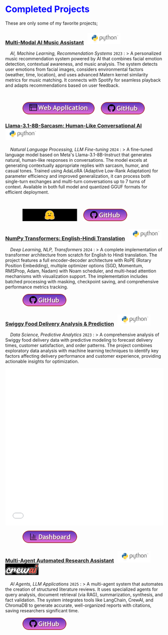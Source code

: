# <span style="color:blue">Completed Projects</span>

These are only some of my favorite projects;
<!--- Multi-Modal AI Music Assistant project --->

<!-- title -->

### <a href="https://multi-modal-ma.onrender.com" title="Live Demo" target="_blank">Multi-Modal AI Music Assistant</a> &nbsp; ![image](/assets/icons/rsz_python-logo.png) &nbsp; 

<!-- body text -->

&nbsp; &nbsp; _AI, Machine Learning, Recommendation Systems_ `2023`
: > A personalized music recommendation system powered by AI that combines facial emotion detection, contextual awareness, and music analysis. The system detects user emotions from facial images, considers environmental factors (weather, time, location), and uses advanced Matern kernel similarity metrics for music matching. It connects with Spotify for seamless playback and adapts recommendations based on user feedback.

<!-- image -->

<p align="center"><img src=""></p>

<!-- buttons -->

&nbsp; &nbsp; &nbsp; &nbsp; &nbsp; &nbsp; &nbsp; <a href="https://multi-modal-ma.onrender.com" target="_blank"><img src="b.web_app.png" /></a> &nbsp; &nbsp; <a href="https://github.com/Gauri-Tripathi/Multi_Modal_MA_" target="_blank"><img src="b.github.png" /></a>

<!--- Llama-3.1-8B-Sarcasm project --->

<!-- title -->

### <a href="https://huggingface.co/Gauri-tr/llama-3.1-8b-sarcasm" title="Hugging Face Model" target="_blank">Llama-3.1-8B-Sarcasm: Human-Like Conversational AI</a> &nbsp; ![image](/assets/icons/rsz_python-logo.png)

<!-- body text -->

&nbsp; &nbsp; _Natural Language Processing, LLM Fine-tuning_ `2024`
: > A fine-tuned language model based on Meta's Llama-3.1-8B-Instruct that generates natural, human-like responses in conversations. The model excels at generating contextually appropriate replies with sarcasm, humor, and casual tones. Trained using AdaLoRA (Adaptive Low-Rank Adaptation) for parameter efficiency and improved generalization, it can process both single-turn exchanges and multi-turn conversations up to 7 turns of context. Available in both full model and quantized GGUF formats for efficient deployment.

<!-- image -->

<p align="center"><img src=""></p>

<!-- buttons -->

&nbsp; &nbsp; &nbsp; &nbsp; &nbsp; &nbsp; &nbsp; <a href="https://huggingface.co/Gauri-tr/llama-3.1-8b-sarcasm" target="_blank"><img src="b.hf.png" /></a> &nbsp; &nbsp; <a href="https://github.com/Gauri-Tripathi/Conversation-Helper" target="_blank"><img src="b.github.png" /></a>

 

<!--- Transformers from Scratch project --->

<!-- title -->

### <a href="https://github.com/Gauri-Tripathi/Transformers-From-Scratch" title="GitHub Repository" target="_blank">NumPy Transformers: English-Hindi Translation</a> &nbsp; ![image](/assets/icons/rsz_python-logo.png)

<!-- body text -->

&nbsp; &nbsp; _Deep Learning, NLP, Transformers_ `2024`
: > A complete implementation of transformer architecture from scratch for English to Hindi translation. The project features a full encoder-decoder architecture with RoPE (Rotary Position Embedding), multiple optimizer options (SGD, Momentum, RMSProp, Adam, Nadam) with Noam scheduler, and multi-head attention mechanisms with visualization support. The implementation includes batched processing with masking, checkpoint saving, and comprehensive performance metrics tracking.

<!-- image -->

<p align="center"></p>

<!-- buttons -->

&nbsp; &nbsp; &nbsp; &nbsp; &nbsp; &nbsp; &nbsp; <a href="https://github.com/Gauri-Tripathi/Transformers-From-Scratch" target="_blank"><img src="b.github.png" /></a>



<!--- Food Delivery Prediction project --->

<!-- title -->

### <a href="https://github.com/Gauri-Tripathi/Food-Delivery-Analysis" title="GitHub Repository" target="_blank">Swiggy Food Delivery Analysis & Prediction</a> &nbsp; ![image](/assets/icons/rsz_python-logo.png) &nbsp; 

<!-- body text -->

&nbsp; &nbsp; _Data Science, Predictive Analytics_ `2023`
: > A comprehensive analysis of Swiggy food delivery data with predictive modeling to forecast delivery times, customer satisfaction, and order patterns. The project combines exploratory data analysis with machine learning techniques to identify key factors affecting delivery performance and customer experience, providing actionable insights for optimization.

<!-- image -->

<p align="center"><iframe src="delivery_visualization.html" width="100%" height="500px" frameborder="0"></iframe></p>

<!-- buttons -->

&nbsp; &nbsp; &nbsp; &nbsp; &nbsp; &nbsp; &nbsp; <a href="delivery_visualization.html" target="_blank"><img src="b.dashboard.png" /></a> &nbsp; &nbsp;

<!--- Multi-Agent System project --->

<!-- title -->

### <a href="https://github.com/Gauri-Tripathi/Portfolio-Generator-Agent" title="GitHub Repository" target="_blank">Multi-Agent Automated Research Assistant</a> &nbsp; ![image](/assets/icons/rsz_python-logo.png) ![image](/assets/icons/crew_ai_logo.png)

<!-- body text -->

&nbsp; &nbsp; _AI Agents, LLM Applications_ `2025`
: > A multi-agent system that automates the creation of structured literature reviews. It uses specialized agents for query analysis, document retrieval (via RAG), summarization, synthesis, and fact validation. The system integrates tools like LangChain, CrewAI, and ChromaDB to generate accurate, well-organized reports with citations, saving researchers significant time.

<!-- image -->

<p align="center"></p>

<!-- buttons -->

&nbsp; &nbsp; &nbsp; &nbsp; &nbsp; &nbsp; &nbsp; <a href="https://github.com/Gauri-Tripathi/Portfolio-Generator-Agent" target="_blank"><img src="b.github.png" /></a>


